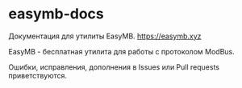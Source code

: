 # easymb-docs

Документация для утилиты EasyMB. https://easymb.xyz

EasyMB - бесплатная утилита для работы с протоколом ModBus.

Ошибки, исправления, дополнения в Issues или Pull requests приветствуются.
